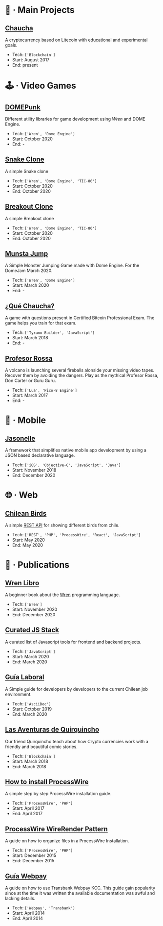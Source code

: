 
# 🎉 · Main Projects

## [Chaucha](https://chaucha.cl)
A cryptocurrency based on Litecoin with educational and experimental goals.

- Tech: `['Blockchain']`
- Start: August 2017
- End: present

# 🕹️ · Video Games

## [DOMEPunk](https://github.com/NinjasCL/domepunk)
Different utility libraries for game development using _Wren_ and DOME Engine.

- Tech: `['Wren', 'Dome Engine']`
- Start: October 2020
- End: -


## [Snake Clone](https://github.com/NinjasCL/snake)
A simple Snake clone

- Tech: `['Wren', 'Dome Engine', 'TIC-80']`
- Start: October 2020
- End: October 2020


## [Breakout Clone](https://github.com/NinjasCL/breakout)
A simple Breakout clone

- Tech: `['Wren', 'Dome Engine', 'TIC-80']`
- Start: October 2020
- End: October 2020


## [Munsta Jump](https://github.com/NinjasCL/munstajump)
A Simple Monster Jumping Game made with Dome Engine. For the DomeJam March 2020.

- Tech: `['Wren', 'Dome Engine']`
- Start: March 2020
- End: -


## [¿Qué Chaucha?](https://github.com/proyecto-chaucha/quechaucha)
A game with questions present in Certified Bitcoin Professional Exam. The game helps you train for that exam.

- Tech: `['Tyrano Builder', 'JavaScript']`
- Start: March 2018
- End: -


## [Profesor Rossa](https://github.com/NinjasCL/rossa)
A volcano is launching several fireballs alonside your missing video tapes. Recover them by avoiding the dangers. Play as the mythical Profesor Rossa, Don Carter or Guru Guru.

- Tech: `['Lua', 'Pico-8 Engine']`
- Start: March 2017
- End: -

# 📱 · Mobile

## [Jasonelle](https://jasonelle.com)
A framework that simplifies native mobile app development by using a JSON based declarative language.

- Tech: `['iOS', 'Objective-C', 'JavaScript', 'Java']`
- Start: November 2018
- End: December 2020

# 🌐 · Web

## [Chilean Birds](https://github.com/joyofpw/chileanbirds-api)
A simple [REST API](https://aves.ninjas.cl) for showing different birds from chile.

- Tech: `['REST', 'PHP', 'ProcessWire', 'React', 'JavaScript']`
- Start: May 2020
- End: May 2020

# 📓 · Publications

## [Wren Libro](https://github.com/ninjascl/wren-libro)
A beginner book about the [Wren](https://wren.io) programming language.

- Tech: `['Wren']`
- Start: November 2020
- End: December 2020


## [Curated JS Stack](https://github.com/devschile/curated-js-stack)
A curated list of Javascript tools for frontend and backend projects.

- Tech: `['JavaScript']`
- Start: March 2020
- End: March 2020


## [Guía Laboral](https://github.com/devschile/guia-laboral)
A Simple guide for developers by developers to the current Chilean job environment.

- Tech: `['AsciiDoc']`
- Start: October 2019
- End: March 2020


## [Las Aventuras de Quirquincho](https://archive.org/details/quirquincho)
Our friend Quirquincho teach about how Crypto currencies work with a friendly and beautiful comic stories.

- Tech: `['Blockchain']`
- Start: March 2018
- End: March 2018


## [How to install ProcessWire](https://dev.to/clsource/installing-processwire)
A simple step by step ProcessWire installation guide.

- Tech: `['ProcessWire', 'PHP']`
- Start: April 2017
- End: April 2017


## [ProcessWire WireRender Pattern](https://github.com/joyofpw/wire-render-pattern)
A guide on how to organize files in a ProcessWire Installation.

- Tech: `['ProcessWire', 'PHP']`
- Start: December 2015
- End: December 2015


## [Guía Webpay](https://github.com/NinjasCL-archive/guia-webpay)
A guide on how to use Transbank Webpay KCC. This guide gain popularity since at the time it was written the available documentation was awful and lacking details.

- Tech: `['Webpay', 'Transbank']`
- Start: April 2014
- End: April 2014

